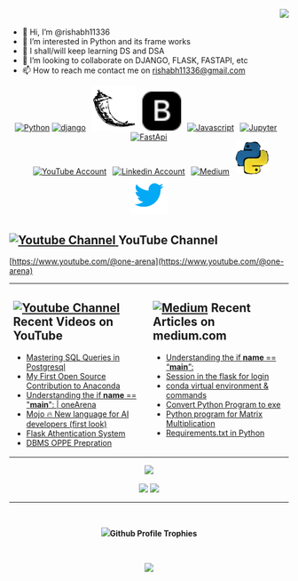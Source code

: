 <p align="right">
<img src="https://komarev.com/ghpvc/?username=rishabh11336&color=0052f7&label=PROFILE+VIEWS"/>
</p>

- 👋 Hi, I’m @rishabh11336
- 👀 I’m interested in Python and its frame works
- 🌱 I shall/will keep learning DS and DSA
- 💞️ I’m looking to collaborate on DJANGO, FLASK, FASTAPI, etc
- 📫 How to reach me contact me on rishabh11336@gmail.com

<div align=center>
<a href="https://www.python.org/"><img src="https://s3.dualstack.us-east-2.amazonaws.com/pythondotorg-assets/media/files/python-logo-only.svg" title="Python" alt="Python" width="70"/></a> 
<a href="https://www.djangoproject.com/"><img src="https://static.djangoproject.com/img/logos/django-logo-positive.svg" alt="django" width="150"/></a> 
&ensp;<a href="https://flask.palletsprojects.com/en/2.3.x/"><img src="flask-svgrepo-com.svg" title="Flask" alt="Flask" width="80"/></a> 
&ensp;<a href="https://getbootstrap.com/"><img src="bootstrap-fill.svg" title="Bootstrap" alt="Bootstrap" width="70"/></a> 
&ensp;<a href="https://www.javascript.com/"><img src="https://cdn.cdnlogo.com/logos/j/69/javascript.svg" title="Javascript" alt="Javascript" width="60"/></a> 
&ensp;<a href="https://jupyter.org/"><img src="https://jupyter.org/assets/logos/rectanglelogo-greytext-orangebody-greymoons.svg" title="Jupyter" alt="Jupyter" width="240"/></a> 
&ensp;<a href="https://fastapi.tiangolo.com/"><img src="https://cdn.worldvectorlogo.com/logos/fastapi-1.svg" title="FastApi" alt="FastApi" width="70"/></a> <br>
&ensp;<a href="https://www.youtube.com/@one-arena"><img src="https://cdn.worldvectorlogo.com/logos/youtube-icon.svg" title="YouTube" alt="YouTube Account" width="80"/></a>
&ensp;<a href="https://www.linkedin.com/in/rishabh11336/"><img src="https://cdn.worldvectorlogo.com/logos/linkedin-icon-2.svg" title="Linkedin" alt="Linkedin Account" width="60"/></a> 
&ensp;<a href="https://medium.com/@asusrishabh"><img src="https://cdn-static-1.medium.com/_/fp/icons/Medium-Avatar-500x500.svg" title="Medium" alt="Medium" width="60"/></a> 
&ensp;<a href="https://www.onearena.co.in/"><img src="Screenshot 2022-08-19 042754.png" title="oneArena" alt="oneArena" width="60"/></a>
<a href="https://twitter.com/rishabh11336"><img src="icons8-twitter-240.svg" title="Twitter" alt="twitter" width="70"/></a>
</div>

## <a href="[https://www.youtube.com/@one-arena](https://www.youtube.com/@one-arena)"><img src="https://cdn.worldvectorlogo.com/logos/youtube-icon.svg" title="YouTube ChannelDocker" alt="Youtube Channel" width="30"/> </a>   YouTube Channel

[https://www.youtube.com/@one-arena](https://www.youtube.com/@one-arena)
 


 
 <table><tr><td valign="top" width="50%">

## <a href="https://www.youtube.com/@one-arena"><img src="https://cdn.worldvectorlogo.com/logos/youtube-icon.svg" title="YouTube ChannelDocker" alt="Youtube Channel" width="30"/> </a>   Recent Videos on YouTube      
 
<!-- YOUTUBE-VIDEOS-LIST:START -->
- [Mastering SQL Queries in Postgresql](https://youtu.be/_cBWseETBhw)
- [My First Open Source Contribution to Anaconda](https://youtu.be/y7VSdPXVC8o)
- [Understanding the if __name__ == "__main__": | oneArena](https://youtu.be/YjgWcqUVUuI)
- [Mojo 🔥 New language for AI developers (first look)](https://youtu.be/P4vL1HKIcKY)
- [Flask Athentication System](https://www.youtube.com/playlist?list=PLOWpNXd4d3vTlhmOJw0lsfawIXeyj8Sxb)
- [DBMS OPPE Prepration](https://www.youtube.com/playlist?list=PLOWpNXd4d3vQETIZYvCZxTdewFYCo5b47)
<!-- YOUTUBE-VIDEOS-LIST:END --> 
 
</td><td valign="top" width="50%">

## <a href="https://medium.com/@asusrishabh"><img src="https://cdn-static-1.medium.com/_/fp/icons/Medium-Avatar-500x500.svg" title="Medium" alt="Medium" width="25"/></a>   Recent Articles on medium.com     
 <!-- DEVTO-BLOG-LIST:START -->
- [Understanding the if __name__ == “__main__”:](https://medium.com/@asusrishabh/understanding-the-if-name-main-15538fd9df66)
- [Session in the flask for login](https://medium.com/@asusrishabh/session-in-the-flask-for-login-3c2f4132a3d8)
- [conda virtual environment & commands](https://medium.com/@asusrishabh/conda-virtual-environment-commands-9877b4730220)
- [Convert Python Program to exe](https://medium.com/@asusrishabh/convert-python-program-to-exe-c773345716df)
- [Python program for Matrix Multiplication](https://medium.com/@asusrishabh/python-program-for-matrix-multiplication-5c1de08bb105)
- [Requirements.txt in Python](https://medium.com/@asusrishabh/requirements-txt-in-python-947b0b43bbe6)
<!-- DEVTO-BLOG-LIST:END -->

</td></tr></table>

<!-- Github Statistics  -->
<p align="center">
    <img src="https://github-readme-streak-stats.herokuapp.com?user=rishabh11336&theme=highcontrast&ring=407BFF&fire=407BFF&currStreakLabel=FFFFFF&sideLabels=407BFF&border=FFFFFF" />
</p>
<p align="center">
    <img height="137px" src="https://github-readme-stats.vercel.app/api?username=rishabh11336&hide_title=true&theme=highcontrast&icon_color=407BFF&show_icons=1&border=FFFFFF&title_color=407BFF" />
    <img height="137px" src="https://github-readme-stats.vercel.app/api/top-langs/?username=rishabh11336&hide=makefile&hide_title=true&layout=compact&langs_count=6&theme=highcontrast" />
</p>

<hr/>
<br/>
<p align="center"><img src="https://media.giphy.com/media/QaMcXSekUWx7aogAUr/giphy.gif" width="60" /><b>Github Profile Trophies</b></h4></p><br>
<p align="center"><img src="https://github-profile-trophy.vercel.app/?username=rishabh11336" /></p>


<!---
rishabh11336/rishabh11336 is a ✨ special ✨ repository because its `README.md` (this file) appears on your GitHub profile.
You can click the Preview link to take a look at your changes.
--->
